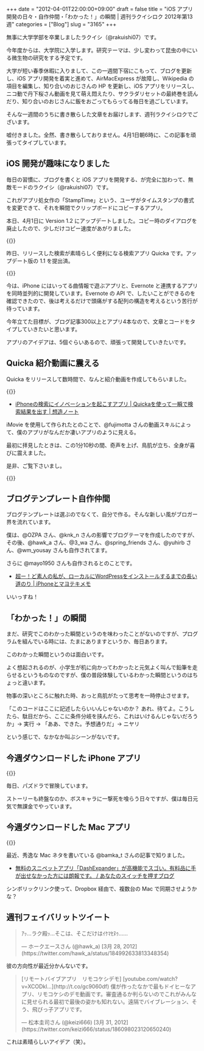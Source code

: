 +++
date = "2012-04-01T22:00:00+09:00"
draft = false
title = "iOS アプリ開発の日々・自作仲間・「わかった！」の瞬間 | 週刊ラクイシロク 2012年第13週"
categories = ["Blog"]
slug = "3165"
+++

無事に大学学部を卒業しましたラクイシ（@rakuishi07）です。

今年度からは、大学院に入学します。研究テーマは、少し変わって昆虫の中にいる微生物の研究をする予定です。

大学が短い春季休暇に入りまして、この一週間下宿にこもって、ブログを更新し、iOS アプリ開発を着実と進めて、AirMacExpress が故障し、Wikipedia の項目を編集し、知り合いのおじさんの HP を更新し、iOS アプリをリリースし、ニコ動で丹下桜さん動画を見て萌え悶えたり、サクラダリセットの最終巻を読んだり、知り合いのおじさんに飯をおごってもらってる毎日を過ごしています。

そんな一週間のうちに書き散らした文章をお届けします、週刊ラクイシロクでございます。

嘘付きました。全然、書き散らしておりません。4月1日朝6時に、この記事を頑張ってタイプしています。

## iOS 開発が趣味になりました

毎日の習慣に、ブログを書くと iOS アプリを開発する、が完全に加わって、無敵モードのラクイシ（@rakuishi07）です。

これがアプリ処女作の「StampTime」という、ユーザがタイムスタンプの書式を変更できて、それを瞬間でクリップボードにコピーするアプリ。

本日、4月1日に Version 1.2 にアップデートしました。コピー時のダイアログを廃止したので、少しだけコピー速度があがりました。

{{<app id="452580423" title="StampTime 1.2（無料）" src="http://a1.mzstatic.com/us/r1000/092/Purple/v4/de/d1/af/ded1af27-d736-91ce-cf1f-1539b09acdae/mza_7393485736408408709.100x100-75.png">}}

昨日、リリースした検索が素晴らしく便利になる検索アプリ Quicka です。アップデート版の 1.1 を提出済。

{{<app id="511606108" title="Quicka 1.0（￥85）" src="http://a2.mzstatic.com/us/r1000/104/Purple/v4/c5/e7/f3/c5e7f362-6f60-53a8-dbe0-dbec33f240ee/ibjG3fNt4Phm08ZnZUjx0g-temp-upload.cqnwvlfj.100x100-75.png">}}

今は、iPhone にはいってる曲情報で遊ぶアプリと、Evernote と連携するアプリを同時並列的に開発しています。Evernote の API で、したいことができるのを確認できたので、後は考えるだけで頭痛がする配列の構造を考えるという苦行が待っています。

今年立てた目標が、ブログ記事300以上とアプリ4本なので、文章とコードをタイプしていきたいと思います。

アプリのアイデアは、5個ぐらいあるので、頑張って開発していきたいです。

## Quicka 紹介動画に震える

Quicka をリリースして数時間で、なんと紹介動画を作成してもらいました。

{{<app id="511606108" title="Quicka 1.0（￥85）" src="http://a2.mzstatic.com/us/r1000/104/Purple/v4/c5/e7/f3/c5e7f362-6f60-53a8-dbe0-dbec33f240ee/ibjG3fNt4Phm08ZnZUjx0g-temp-upload.cqnwvlfj.100x100-75.png">}}

* [iPhoneの検索にイノベーションを起こすアプリ | Quickaを使って一瞬で検索結果を出す | 想造ノート](http://souzou.fuzimoto.info/2012/03/iphone-quicka.html#more)

iMovie を使用して作られたとのことで、@fujimotta さんの動画スキルによって、僕のアプリがなんだか凄いアプリのように見える。

最初に拝見したときは、この1分10秒の間、奇声を上げ、鳥肌が立ち、全身が喜びに震えました。

是非、ご覧下さいまし。

{{<youtube TXOphgrQKRU>}}

## ブログテンプレート自作仲間

ブログテンプレートは選ぶのでなくて、自分で作る。そんな新しい風がブロガー界を流れています。

僕は、@OZPA さん、@knk_n さんの影響でブログテーマを作成したのですが、その後、@hawk_a さん、@3_wa さん、@spring_friends さん、@yuhirb さん、@wm_yousay さんも自作されてます。

さらに @mayo1950 さんも自作されるとのことです。

* [超ー！ど素人の私が、ローカルにWordPressをインストールするまでの長い道のり | iPhoneとマヨテキメモ](http://masayo.info/wp/2012/03/27/wordpress-install.html)

いいっすね！

## 「わかった！」の瞬間

まだ、研究でこのわかった瞬間というのを味わったことがないのですが、プログラムを組んでいる時には、たまにありますというか、毎日あります。

このわかった瞬間というのは面白いです。

よく想起されるのが、小学生が机に向かってわかったと元気よく叫んで鉛筆を走らせるというものなのですが、僕の普段体験しているわかった瞬間というのはちょっと違います。

物事の深いところに触れた時、おっと鳥肌がたって思考を一時停止させます。

「このコードはここに記述したらいいんじゃないのか？ あれ、待てよ。こうしたら、駄目だから、ここに条件分岐を挟んだら、これはいけるんじゃないだろうか」→ 実行 → 「ああ、できた。予想通りだ」→ ニヤリ

という感じで、なかなか叫ぶシーンがないです。

## 今週ダウンロードした iPhone アプリ

{{<app id="493470467" title="パズル＆ドラゴンズ 1.3（無料）" src="http://a1.mzstatic.com/us/r1000/080/Purple/v4/37/1e/17/371e1714-f8e8-647c-70b7-f3cd2ad2481a/mzl.pjudtqtj.100x100-75.png">}}

毎日、パズドラで冒険しています。

ストーリーも終盤なのか、ボスキャラに一撃死を喰らう日々ですが、僕は毎日元気で無課金でやっています。

## 今週ダウンロードした Mac アプリ

{{<app id="458867049" title="DashExpander 1.5.3（無料）" src="http://a4.mzstatic.com/us/r1000/092/Purple/v4/08/42/11/084211b7-ed99-38de-fbc1-c17df38f2b50/dashExpander.100x100-75.png">}}

最近、秀逸な Mac ネタを書いている @bamka_t さんの記事で知りました。

* [無料のスニペットアプリ「DashExpander」が高機能でスゴい。有料品に手が出せなかった方には朗報です。 / あなたのスイッチを押すブログ](http://kazoo1837.blog23.fc2.com/blog-entry-278.html)

シンボリックリンク使って、Dropbox 経由で、複数台の Mac で同期させようかな？

## 週刊フェイバリットツイート

<blockquote class="twitter-tweet" lang="ja"><p>ｱｯ…ラク殿ｯ…そこは、そこだけはｲｹﾏｾﾇｩ……</p>&mdash; ホークエースさん (@hawk_a) [3月 28, 2012](https://twitter.com/hawk_a/status/184992633813348354)</p></blockquote>

彼の方向性が最近分かんないです。

<blockquote class="twitter-tweet" lang="ja"><p>[リモートバイブアプリ　リモコケシデモ] [youtube.com/watch?v=XCODkl…](http://t.co/gc9060df) 僕が作ったなかで最もドイヒーなアプリ、リモコケシのデモ動画です。審査通るか判らないのでこれがみんなに見せられる最初で最後の姿かも知れない。遠隔でバイブレーション、そう、飛びっ子アプリです。</p>&mdash; 松本圭司さん (@keizi666) [3月 31, 2012](https://twitter.com/keizi666/status/186098023120650240)</p></blockquote>

これは素晴らしいアイデア（笑）。
